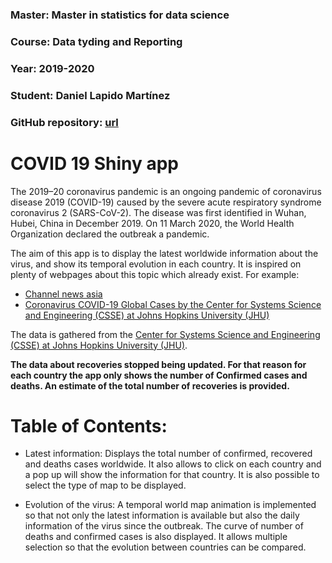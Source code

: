 ### Master: Master in statistics for data science
### Course: Data tyding and Reporting
### Year: 2019-2020
### Student: Daniel Lapido Martínez
### GitHub repository: [url](https://github.com/DanielLapido/Assignment7)



# COVID 19 Shiny app 

The 2019–20 coronavirus pandemic is an ongoing pandemic of coronavirus disease 2019 (COVID-19) caused by the severe acute respiratory syndrome coronavirus 2 (SARS-CoV-2). The disease was first identified in Wuhan, Hubei, China in December 2019. On 11 March 2020, the World Health Organization declared the outbreak a pandemic.

The aim of this app is to display the latest worldwide information about the virus, and show its temporal evolution in each country.
It is inspired on plenty of webpages about this topic which already exist. For example:

-  [Channel news asia](https://infographics.channelnewsasia.com/wuhan/gmap.html)
-  [Coronavirus COVID-19 Global Cases by the Center for Systems Science and Engineering (CSSE) at Johns Hopkins University (JHU)](https://www.arcgis.com/apps/opsdashboard/index.html#/bda7594740fd40299423467b48e9ecf6)

The data is gathered from the [Center for Systems Science and Engineering (CSSE) at Johns Hopkins University (JHU)](https://systems.jhu.edu/research/public-health/ncov/). 

**The data about recoveries stopped being updated. For that reason for each country the app only shows the number of Confirmed cases and deaths. An estimate of the total number of recoveries is provided.**

# Table of Contents:

- Latest information: Displays the total number of confirmed, recovered and deaths cases worldwide. It also allows to click on each country and a pop up will show the information for that country. It is also possible to select the type of map to be displayed.

- Evolution of the virus: A temporal world map animation is implemented so that not only the latest information is available but also the daily information of the virus since the outbreak. The curve of number of deaths and confirmed cases is also displayed. It allows multiple selection so that the evolution between countries can be compared.

